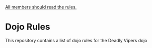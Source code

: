 [All members should read the rules.](https://github.com/deadlyvipers)

Dojo Rules
==========

This repository contains a list of dojo rules for the Deadly Vipers dojo

